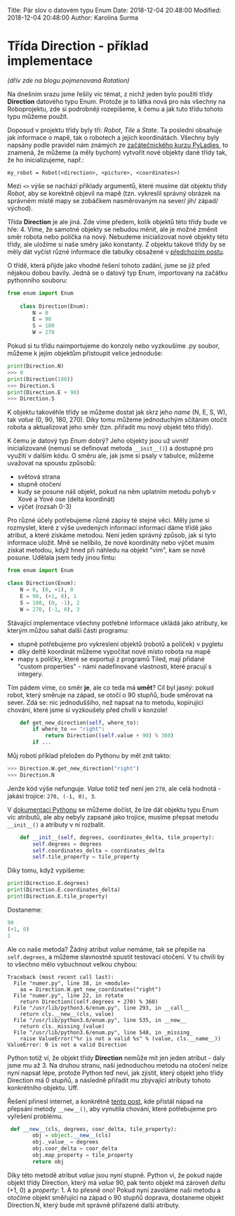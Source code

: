 Title: Pár slov o datovém typu Enum
Date: 2018-12-04 20:48:00
Modified: 2018-12-04 20:48:00
Author: Karolina Surma


# Třída Direction - příklad implementace
_(dřív zde na blogu pojmenovaná Rotation)_

Na dnešním srazu jsme řešily víc témat, z nichž jeden bylo použití třídy **Direction** datového typu Enum. Protože je to látka nová pro nás všechny na Roboprojektu, zde si podrobněji rozepíšeme, k čemu a jak tuto třídu tohoto typu můžeme použít.

Doposud v projektu třídy byly tři: *Robot*, *Tile* a *State*. Ta poslední obsahuje jak informace o mapě, tak o robotech a jejích koordinátách. Všechny byly napsány podle pravidel nám známých ze [začátečnického kurzu PyLadies](https://naucse.python.cz/course/pyladies/beginners/class/), to znamená, že můžeme (a měly bychom) vytvořit nové objekty dané třídy tak, že ho inicializujeme, např.:

`my_robot = Robot(<direction>, <picture>, <coordinates>)`

Mezi `<>`  výše se nachází příklady argumentů, které musíme dát objektu třídy *Robot*, aby se korektně objevil na mapě (tzn. vykreslil správný obrázek na správném místě mapy se zobáčkem nasměrovaným na sever/ jih/ západ/ východ). 

Třída **Direction** je ale jiná. Zde víme předem, kolik objektů této třídy bude ve hře: 4. Víme, že samotné objekty se nebudou měnit, ale je možné změnit směr robota nebo políčka na nový. Nebudeme inicializovat nové objekty této třídy, ale uložíme si naše směry jako konstanty. Z objektu takové třídy by se měly dát vyčíst různé informace dle tabulky obsažené v [předchozím postu](https://roboprojekt.pyladies.cz/devaty-sraz-upravujeme-navrhujeme). 

O třídě, která přijde jako vhodné řešení tohoto zadání, jsme se již před nějakou dobou bavily. Jedná se o datový typ Enum, importovaný na začátku pythonního souboru:

```python
from enum import Enum 
        
    class Direction(Enum):
        N = 0
        E = 90
        S = 180
        W = 270
```
Pokud si tu třídu naimportujeme do konzoly nebo vyzkoušíme .py soubor, můžeme k jejím objektům přistoupit velice jednoduše:

```python
print(Direction.N)
>>> 0
print(Direction(180))
>>> Direction.S
print(Direction.E + 90)
>>> Direction.S
```
K objektu takovéhle třídy se můžeme dostat jak skrz jeho _name_ (N, E, S, W), tak _value_ (0, 90, 180, 270). 
Díky tomu můžeme jednoduchým sčítáním otočit robota a aktualizovat jeho směr (tzn. přiřadit mu nový objekt této třídy).

K čemu je datový typ *Enum* dobrý? Jeho objekty jsou už uvnitř inicializované (nemusí se definovat metoda `__init__()`) a dostupné pro využití v dalším kódu. 
O směru ale, jak jsme si psaly v tabulce, můžeme uvažovat na spoustu způsobů: 
- světová strana
- stupně otočení
- kudy se posune náš objekt, pokud na něm uplatním metodu pohyb v Xové a Yové ose (delta koordinát) 
- výčet (rozsah 0-3)

Pro různé účely potřebujeme různé zápisy té stejné věci. Měly jsme si rozmyslet, které z výše uvedených informací informaci dáme třídě jako atribut, a které získáme metodou. Není jeden správný způsob, jak si tyto informace uložit. Mně se nelíbilo, že nové koordináty nebo výčet musím získat metodou, když hned při náhledu na objekt "vím", kam se nově posune. Udělala jsem tedy jinou fintu:

```python
from enum import Enum 

class Direction(Enum):
    N = 0, (0, +1), 0
    E = 90, (+1, 0), 1
    S = 180, (0, -1), 2
    W = 270, (-1, 0), 3
```

Stávající implementace všechny potřebné informace ukládá jako atributy, ke kterým můžou sahat další části programu:
- stupně potřebujeme pro vykreslení objektů (robotů a políček) v pygletu
- díky deltě koordinát můžeme vypočítat nové místo robota na mapě
- mapy s políčky, které se exportují z programů Tiled, mají přidané "custom properties" - námi nadefinované vlastnosti, které pracují s integery.

Tím pádem víme, co směr **je**, ale co teda má **umět**? 
Cíl byl jasný: pokud robot, který směruje na západ, se otočí o 90 stupňů, bude směrovat na sever. Zdá se: nic jednoduššího, než napsat na to metodu, kopírující chování, které jsme si vyzkoušely před chvílí v konzole! 
```python
    def get_new_direction(self, where_to):
        if where_to == "right":
            return Direction((self.value + 90) % 360)
        if ...
```
Můj robotí příklad přeložen do Pythonu by měl znít takto:

```python
>>> Direction.W.get_new_direction("right")
>>> Direction.N
```

Jenže kód výše nefunguje. *Value* totiž teď není jen `270`, ale celá hodnotá - jakási trojice: `270, (-1, 0), 3`.

V [dokumentaci Pythonu](https://docs.python.org/3/library/enum.html#planet) se můžeme dočíst, že lze dát objektu typu Enum víc atributů, ale aby nebyly zapsané jako trojice, musíme přepsat metodu `__init__()` a atributy v ní rozbalit. 

```python
    def __init__(self, degrees, coordinates_delta, tile_property):
        self.degrees = degrees
        self.coordinates_delta = coordinates_delta
        self.tile_property = tile_property
```

Díky tomu, když vypíšeme:

```python
print(Direction.E.degrees)
print(Direction.E.coordinates_delta)
print(Direction.E.tile_property)
``` 
Dostaneme:
```python
90
(+1, 0)
1
```

Ale co naše metoda? Žádný atribut *value* nemáme, tak se přepíše na `self.degrees`, a můžeme slavnostně spustit testovací otočení. V tu chvíli by to všechno mělo vybuchnout velkou chybou:

```
Traceback (most recent call last):
  File "numer.py", line 38, in <module>
    aa = Direction.W.get_new_coordinates("right")
  File "numer.py", line 22, in rotate
    return Direction((self.degrees + 270) % 360)
  File "/usr/lib/python3.6/enum.py", line 293, in __call__
    return cls.__new__(cls, value)
  File "/usr/lib/python3.6/enum.py", line 535, in __new__
    return cls._missing_(value)
  File "/usr/lib/python3.6/enum.py", line 548, in _missing_
    raise ValueError("%r is not a valid %s" % (value, cls.__name__))
ValueError: 0 is not a valid Direction 
```
Python totiž ví, že objekt třídy **Direction** nemůže mít jen jeden atribut - daly jsme mu až 3. Na druhou stranu, naši jednoduchou metodu na otočení nelze nyní napsat lépe, protože Python teď neví, jak zjistit, který objekt jeho třídy Direction má 0 stupňů, a následně přiřadit mu zbývající atributy tohoto konkrétního objektu. Uff.

Řešení přinesl internet, a konkrétně [tento post](http://xion.io/post/code/python-enums-are-ok.html), kde přistál nápad na přepsání metody `__new__()`, aby vynutila chování, které potřebujeme pro vyřešení problému.

```python
 def __new__(cls, degrees, coor_delta, tile_property):
        obj = object.__new__(cls)
        obj._value_ = degrees
        obj.coor_delta = coor_delta
        obj.map_property = tile_property
        return obj
```
        
Díky této metodě atribut *value* jsou nyní stupně. Python ví, že pokud najde objekt třídy Direction, který má *value* 90, pak tento objekt má zároveň *deltu* (+1, 0) a *property*: 1. A to přesně ono!
Pokud nyní zavoláme naši metodu a otočíme objekt směřující na západ o 90 stupňů doprava, dostaneme objekt Direction.N, který bude mít správně přiřazené další atributy. 


